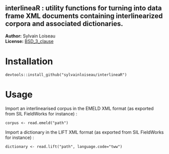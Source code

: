 ## interlineaR : utility functions for turning into data frame XML documents containing interlinearized corpora and associated dictionaries.

**Author:** Sylvain Loiseau<br/>
**License:** [BSD_3_clause](https://opensource.org/licenses/BSD-3-Clause)


# Installation

```{r}
devtools::install_github("sylvainloiseau/interlineaR")
```

# Usage

Import an interlinearised corpus in the EMELD XML format (as exported from SIL FieldWorks for instance) :

```{r}
corpus <- read.emeld("path")
```

Import a dictionary in the LIFT XML format (as exported from SIL FieldWorks for instance) :

```{r}
dictionary <- read.lift("path", language.code="tww")
```
